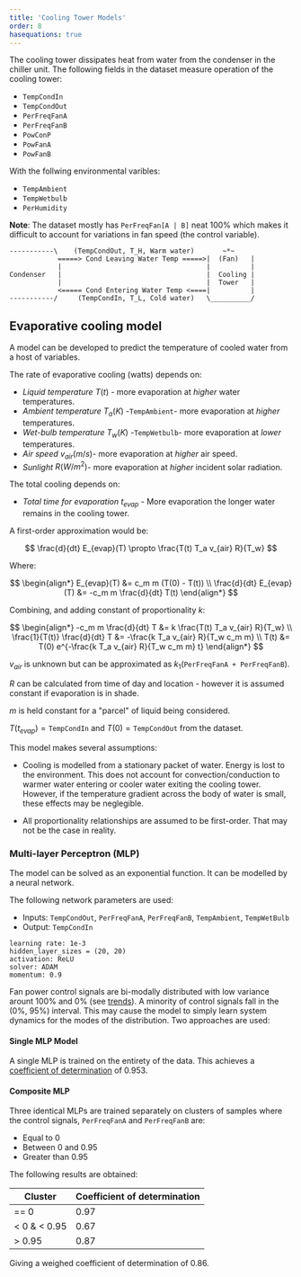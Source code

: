 ```yaml
---
title: 'Cooling Tower Models'
order: 8
hasequations: true
---
```


The cooling tower dissipates heat from water from the condenser in the chiller unit. The following fields in the dataset measure operation of the cooling tower:

* `TempCondIn`
* `TempCondOut`
* `PerFreqFanA`
* `PerFreqFanB`
* `PowConP`
* `PowFanA`
* `PowFanB`

With the follwing environmental varibles:

* `TempAmbient`
* `TempWetbulb`
* `PerHumidity`

**Note**: The dataset mostly has `PerFreqFan[A | B]` neat 100% which makes it difficult to account for variations in fan speed (the control variable).

```
-----------\    (TempCondOut, T_H, Warm water)       ~*~
            =====> Cond Leaving Water Temp =====>|  (Fan)   |
            |                                    |          |
Condenser   |                                    |  Cooling |
            |                                    |  Tower   |
            <===== Cond Entering Water Temp <====|          |
-----------/     (TempCondIn, T_L, Cold water)   \__________/
```

## Evaporative cooling model

A model can be developed to predict the temperature of cooled water from a host of variables.

The rate of evaporative cooling (watts) depends on:

* *Liquid temperature* $T(t)$ - more evaporation at *higher* water temperatures.
* *Ambient temperature* $T_a (K)$ -`TempAmbient`- more evaporation at *higher* temperatures.
* *Wet-bulb temperature* $T_w (K)$ -`TempWetbulb`- more evaporation at *lower* temperatures.
* *Air speed* $v_{air} (m/s)$- more evaporation at *higher* air speed.
* *Sunlight* $R (W/m^2)$- more evaporation at *higher* incident solar radiation.

The total cooling depends on:

* *Total time for evaporation* $t_{evap}$ - More evaporation the longer water remains in the cooling tower.

A first-order approximation would be:

$$
\frac{d}{dt} E_{evap}(T) \propto \frac{T(t) T_a v_{air} R}{T_w}
$$

Where:

$$
\begin{align*}
E_{evap}(T)                 &= c_m m (T(0) - T(t)) \\
\frac{d}{dt} E_{evap}(T)    &= -c_m m \frac{d}{dt} T(t)
\end{align*}
$$

Combining, and adding constant of proportionality $k$:

$$
\begin{align*}
-c_m m \frac{d}{dt} T           &= k \frac{T(t) T_a v_{air} R}{T_w} \\
\frac{1}{T(t)} \frac{d}{dt} T   &= -\frac{k T_a v_{air} R}{T_w c_m m} \\
T(t) &= T(0) e^{-\frac{k T_a v_{air} R}{T_w c_m m} t}
\end{align*}
$$

$v_{air}$ is unknown but can be approximated as $k_1 (\texttt{PerFreqFanA + PerFreqFanB}$).

$R$ can be calculated from time of day and location - however it is assumed constant if evaporation is in shade.

$m$ is held constant for a "parcel" of liquid being considered.

$T(t_{evap}) = \texttt{TempCondIn}$ and $T(0) = \texttt{TempCondOut}$ from the dataset.

This model makes several assumptions:

* Cooling is modelled from a stationary packet of water. Energy is lost to the environment. This does not account for convection/conduction to warmer water entering or cooler water exiting the cooling tower. However, if the temperature gradient across the body of water is small, these effects may be neglegible.

* All proportionality relationships are assumed to be first-order. That may not be the case in reality.

### Multi-layer Perceptron (MLP)

The model can be solved as an exponential function. It can be modelled by a neural network.

The following network parameters are used:

* Inputs: `TempCondOut`, `PerFreqFanA`, `PerFreqFanB`, `TempAmbient`, `TempWetBulb`
* Output: `TempCondIn`

```
learning rate: 1e-3
hidden_layer_sizes = (20, 20)
activation: ReLU
solver: ADAM
momentum: 0.9
```

Fan power control signals are bi-modally distributed with low variance arount 100% and 0% (see [trends][3]). A minority of control signals fall in the (0%, 95%) interval. This may cause the model to simply learn system dynamics for the modes of the distribution. Two approaches are used:

#### Single MLP Model

A single MLP is trained on the entirety of the data. This achieves a [coefficient of determination][2] of 0.953.

#### Composite MLP

Three identical MLPs are trained separately on clusters of samples where the control signals, `PerFreqFanA` and `PerFreqFanB` are:

* Equal to 0
* Between 0 and 0.95
* Greater than 0.95

The following results are obtained:

| Cluster      	| Coefficient of determination 	|
|--------------	|------------------------------	|
| == 0         	| 0.97                         	|
| < 0 & < 0.95 	| 0.67                         	|
| > 0.95       	| 0.87                         	|

Giving a weighed coefficient of determination of 0.86.

[1]: 0-thermo-basics.md
[2]: https://en.wikipedia.org/wiki/Coefficient_of_determination
[3]: 6-trends.md